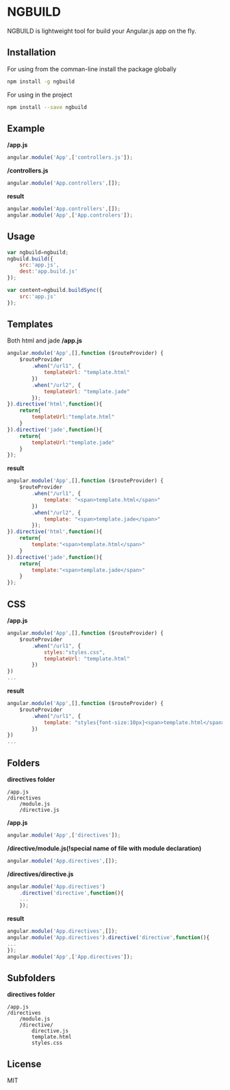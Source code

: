 NGBUILD
=========

NGBUILD is lightweight tool for build your Angular.js app on the fly.

Installation
--------------
For using from the comman-line install the package globally

```sh
npm install -g ngbuild
```

For using in the project

```sh
npm install --save ngbuild
```

Example
--------------

<strong>/app.js</strong>
```javascript
angular.module('App',['controllers.js']);
```
<strong>/controllers.js</strong>
```javascript
angular.module('App.controllers',[]);
```
<strong>result</strong>
```javascript
angular.module('App.controllers',[]);
angular.module('App',['App.controlers']);
```

Usage
-----------------
```javascript
var ngbuild=ngbuild;
ngbuild.build({
	src:'app.js',
    dest:'app.build.js'
});

var content=ngbuild.buildSync({
	src:'app.js'
});
```

Templates
--------------------------
Both html and jade
<strong>/app.js</strong>
```javascript
angular.module('App',[],function ($routeProvider) {
    $routeProvider
        .when("/url1", {
            templateUrl: "template.html"
        })
        .when("/url2", {
            templateUrl: "template.jade"
        });
}).directive('html',function(){
	return{
    	templateUrl:"template.html"
    }
}).directive('jade',function(){
	return{
    	templateUrl:"template.jade"
    }
});	
```
<strong>result</strong>
```javascript
angular.module('App',[],function ($routeProvider) {
    $routeProvider
        .when("/url1", {
            template: "<span>template.html</span>"
        })
        .when("/url2", {
            template: "<span>template.jade</span>"
        });
}).directive('html',function(){
	return{
    	template:"<span>template.html</span>"
    }
}).directive('jade',function(){
	return{
    	template:"<span>template.jade</span>"
    }
});	
```
CSS
-------
<strong>/app.js</strong>
```javascript
angular.module('App',[],function ($routeProvider) {
    $routeProvider
        .when("/url1", {
        	styles:"styles.css",
            templateUrl: "template.html"
        })
})
...
```
<strong>result</strong>
```javascript
angular.module('App',[],function ($routeProvider) {
    $routeProvider
        .when("/url1", {
            template: "styles{font-size:10px}<span>template.html</span>"
        })
})
...
```
Folders
-----------
<strong>directives folder</strong>
```
/app.js
/directives
	/module.js
    /directive.js
```
<strong>/app.js</strong>
```javascript
angular.module('App',['directives']);
```
<strong>/directive/module.js(!special name of file with module declaration)</strong>
```javascript
angular.module('App.directives',[]);
```
<strong>/directives/directive.js</strong>
```javascript
angular.module('App.directives')
	.directive('directive',function(){
    ...
    });
```
<strong>result</strong>
```javascript
angular.module('App.directives',[]);
angular.module('App.directives').directive('directive',function(){
...
});
angular.module('App',['App.directives']);
```
Subfolders
--------------
<strong>directives folder</strong>
```
/app.js
/directives
	/module.js
    /directive/
    	directive.js
        template.html
        styles.css
```


License
----

MIT

